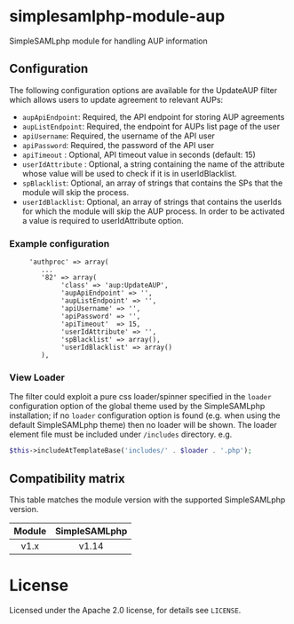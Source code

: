 # simplesamlphp-module-aup
SimpleSAMLphp module for handling AUP information

## Configuration

The following configuration options are available for the UpdateAUP filter which allows users to update agreement to relevant AUPs:
  - `aupApiEndpoint`: Required, the API endpoint for storing AUP agreements
  - `aupListEndpoint`: Required, the endpoint for AUPs list page of the user
  - `apiUsername`: Required, the username of the API user
  - `apiPassword`: Required, the password of the API user
  - `apiTimeout` : Optional, API timeout value in seconds (default: 15)
  - `userIdAttribute` : Optional, a string containing the name of the attribute whose value will be used to check if it is in userIdBlacklist.
  - `spBlacklist`: Optional, an array of strings that contains the SPs that the module will skip the process.
  - `userIdBlacklist`: Optional, an array of strings that contains the userIds for which the module will skip the AUP process. In order to be activated a value is required to userIdAttribute option.

### Example configuration

```
     'authproc' => array(
        ...
        '82' => array(
             'class' => 'aup:UpdateAUP',
             'aupApiEndpoint' => '',
             'aupListEndpoint' => '',
             'apiUsername' => '',
             'apiPassword' => '',
             'apiTimeout'  => 15,
             'userIdAttribute' => '',
             'spBlacklist' => array(),
             'userIdBlacklist' => array()
        ),
```

###  View Loader

The filter could exploit a pure css loader/spinner specified in the `loader` configuration option of the global theme used by the SimpleSAMLphp installation; if no `loader` configuration option is found (e.g. when using the default SimpleSAMLphp theme) then no loader will be shown.
The loader element file must be included under `/includes` directory.
e.g.
```php
$this->includeAtTemplateBase('includes/' . $loader . '.php');
```

## Compatibility matrix

This table matches the module version with the supported SimpleSAMLphp version.

| Module |  SimpleSAMLphp |
|:------:|:--------------:|
| v1.x   | v1.14          |

# License

Licensed under the Apache 2.0 license, for details see `LICENSE`.
